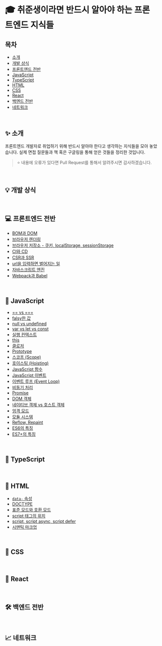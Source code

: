 # 🎓 취준생이라면 반드시 알아야 하는 프론트엔드 지식들
## 목차
- [소개](#-소개)
- [개발 상식](#-개발-상식)
- [프론트엔드 전반](#-프론트엔드-전반)
- [JavaScript](#-javascript)
- [TypeScript](#-typescript)
- [HTML](#-html)
- [CSS](#-css)
- [React](#-react)
- [백엔드 전반](#-백엔드-전반)
- [네트워크](#-네트워크)

<br>

## ✨ 소개
프론트엔드 개발자로 취업하기 위해 반드시 알아야 한다고 생각하는 지식들을 모아 놓았습니다. 실제 면접 질문들과 책 혹은 구글링을 통해 얻은 것들을 정리한 것입니다.

> ⭐ 내용에 오류가 있다면 Pull Request를 통해서 알려주시면 감사하겠습니다.

<br>

## 💡 개발 상식

<br>

## 💻 프론트엔드 전반
- [BOM과 DOM](Notes/FrontEnd/bom-dom.md)
- [브라우저 렌더링](Notes/FrontEnd/browser-rendering.md)
- [브라우저 저장소 - 쿠키, localStorage, sessionStorage](Notes/FrontEnd/browser-storage.md)
- [CI와 CD](Notes/FrontEnd/ci-cd.md)
- [CSR과 SSR](Notes/FrontEnd/csr-ssr.md)
- [url을 입력하면 벌어지는 일](Notes/FrontEnd/enter-url-process.md)
- [자바스크립트 엔진](Notes/FrontEnd/javascript-engine.md)
- [Webpack과 Babel](Notes/FrontEnd/webpack-babel.md)

<br>

## 🍎 JavaScript
- [== vs ===](Notes/JavaScript/equal.md)
- [falsy한 값](Notes/JavaScript/falsy.md)
- [null vs undefined](Notes/JavaScript/null-undefined.md)
- [var vs let vs const](Notes/JavaScript/var-let-const.md)
- [실행 컨텍스트](Notes/JavaScript/execution-context.md)
- [this](Notes/JavaScript/this.md)
- [클로저](Notes/JavaScript/closure.md)
- [Prototype](Notes/JavaScript/prototype.md)
- [스코프 (Scope)](Notes/JavaScript/scope.md)
- [호이스팅 (Hoisting)](Notes/JavaScript/hoisting.md)
- [JavaScript 함수](Notes/JavaScript/function.md)
- [JavaScript 이벤트](Notes/JavaScript/event.md)
- [이벤트 루프 (Event Loop)](Notes/JavaScript/event-loop.md)
- [비동기 처리](Notes/JavaScript/async.md)
- [Promise](Notes/JavaScript/promise.md)
- [DOM 객체](Notes/JavaScript/dom-selector.md)
- [네이티브 객체 vs 호스트 객체](Notes/JavaScript/native-host-object.md)
- [엄격 모드](Notes/JavaScript/strict-mode.md)
- [모듈 시스템](Notes/JavaScript/module.md)
- [Reflow, Repaint](Notes/JavaScript/reflow-repaint.md)
- [ES6의 특징](Notes/JavaScript/ES6.md)
- [ES7+의 특징](Notes/JavaScript/ES7+.md)

<br>

## 🍒 TypeScript

<br>

## 📃 HTML
- [`data-` 속성](Notes/HTML/data.md)
- [DOCTYPE](Notes/HTML/doctype.md)
- [표준 모드와 호환 모드](Notes/HTML/standard-quirks-mode.md)
- [script 태그의 위치](Notes/HTML/script-tag-position.md)
- [script, script async, script defer](Notes/HTML/script.md)
- [시맨틱 마크업](Notes/HTML/semantic-markup.md)

<br>

## 🎨 CSS

<br>

## 💙 React

<br>

## 🛠 백엔드 전반

<br>

## 📈 네트워크

<br>
